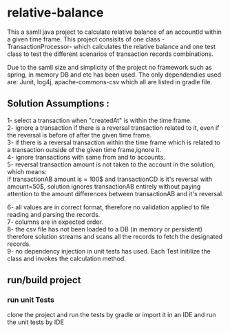 # relative-balance
This a samll java project to calculate relative balance of an accountId within a given time frame. 
This project consisits of one class -TransactionProcessor- which calculates the relative balance and one test class to test the different scenarios of transaction records combinations.

Due to the samll size and simplicity of the project no framework such as spring, in memory DB and etc has been used. The only dependendies used are:
Junit, log4j, apache-commons-csv which all are listed in gradle file.

## Solution Assumptions :

1- select a transaction when "createdAt" is within the time frame.<br/>
2- ignore a transaction if there is a reversal transaction related to it, even if the reversal is before of after the given time frame.<br/>
3- if there is a reversal transaction within the time frame which is related to a transaction outside of the given time frame,ignore it.<br/>
4- ignore transactions with same from and to accounts.<br/>
5- reversal transaction amount is not taken to the account in the solution, which means:<br/>
    if transactionAB amount is = 100$ and transactionCD is it's reversal with amount=50$, solution ignores transactionAB entirely without paying attention to the amount differences between transactionAB and it's reversal.<br/>

6- all values are in correct format, therefore no validation applied to file reading and parsing the records.<br/>
7- columns are in expected order.<br/>
8- the csv file has not been loaded to a DB (in memory or persistent) therefore solution streams and scans all the records to fetch the designated records.<br/>
9- no dependency injection in unit tests has used. Each Test initilize the class and invokes the calculation method.<br/>

## run/build project
### run unit Tests
clone the project and run the tests by gradle or import it in an IDE and run the unit tests by IDE




